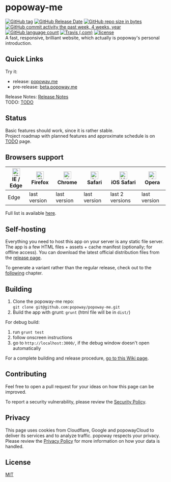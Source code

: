 # popoway-me

[![GitHub tag](https://img.shields.io/github/tag/popoway/popoway-me.svg)](https://github.com/popoway/popoway-me/tags)
[![GitHub Release Date](https://img.shields.io/github/release-date/popoway/popoway-me.svg)](https://github.com/popoway/popoway-me/releases)
[![GitHub repo size in bytes](https://img.shields.io/github/repo-size/popoway/popoway-me.svg)](https://github.com/popoway/popoway-me/releases)
[![GitHub commit activity the past week, 4 weeks, year](https://img.shields.io/github/commit-activity/w/popoway/popoway-me.svg)](https://github.com/popoway/popoway-me/commits)
[![GitHub language count](https://img.shields.io/github/languages/count/popoway/popoway-me.svg)](https://github.com/popoway/popoway-me/search?l=JavaScript&type=Code)
[![Travis (.com)](https://img.shields.io/travis/com/popoway/popoway-me.svg)](https://travis-ci.com/popoway/popoway-me/builds/)
[![license](https://img.shields.io/github/license/popoway/popoway-me.svg)](https://popoway.mit-license.org/)  
A fast, responsive, brilliant website, which actually is popoway's personal introduction.  

## Quick Links

Try it:
* release: [popoway.me](https://popoway.me)
* pre-release: [beta.popoway.me](https://beta.popoway.me)

Release Notes: [Release Notes](https://github.com/popoway/popoway-me/releases)  
TODO: [TODO](https://github.com/popoway/popoway-me/wiki/TODO)

## Status

Basic features should work, since it is rather stable.  
Project roadmap with planned features and approximate schedule is on [TODO](https://github.com/popoway/popoway-me/wiki/TODO) page.

## Browsers support

| [<img src="https://raw.githubusercontent.com/alrra/browser-logos/master/src/edge/edge_48x48.png" alt="IE / Edge" width="24px" height="24px" />](http://godban.github.io/browsers-support-badges/)</br>IE / Edge | [<img src="https://raw.githubusercontent.com/alrra/browser-logos/master/src/firefox/firefox_48x48.png" alt="Firefox" width="24px" height="24px" />](http://godban.github.io/browsers-support-badges/)</br>Firefox | [<img src="https://raw.githubusercontent.com/alrra/browser-logos/master/src/chrome/chrome_48x48.png" alt="Chrome" width="24px" height="24px" />](http://godban.github.io/browsers-support-badges/)</br>Chrome | [<img src="https://raw.githubusercontent.com/alrra/browser-logos/master/src/safari/safari_48x48.png" alt="Safari" width="24px" height="24px" />](http://godban.github.io/browsers-support-badges/)</br>Safari | [<img src="https://raw.githubusercontent.com/alrra/browser-logos/master/src/safari-ios/safari-ios_48x48.png" alt="iOS Safari" width="24px" height="24px" />](http://godban.github.io/browsers-support-badges/)</br>iOS Safari | [<img src="https://raw.githubusercontent.com/alrra/browser-logos/master/src/opera/opera_48x48.png" alt="Opera" width="24px" height="24px" />](http://godban.github.io/browsers-support-badges/)</br>Opera |
| --------- | --------- | --------- | --------- | --------- | --------- |
| Edge| last version| last version| last version| last 2 versions| last version

Full list is available [here](https://github.com/popoway/popoway-me/wiki/Supported-Platforms).

## Self-hosting
Everything you need to host this app on your server is any static file server. The app is a few HTML files + assets + cache manifest (optionally; for offline access). You can download the latest official distribution files from the [release page](https://github.com/popoway/popoway-me/releases).

To generate a variant rather than the regular release, check out to the [following](#Building) chapter.

## Building
1. Clone the popoway-me repo:  
`git clone git@github.com:popoway/popoway-me.git`
2. Build the app with grunt: `grunt` (html file will be in `dist/`)

For debug build:
1. run `grunt test`
2. follow onscreen instructions
3. go to `http://localhost:3000/`, if the debug window doesn't open automatically 

For a complete building and release procedure, [go to this Wiki page](https://github.com/popoway/popoway-me/wiki/Releasing).

## Contributing

Feel free to open a pull request for your ideas on how this page can be improved.

To report a security vulnerability, please review the [Security Policy](https://github.com/popoway/popoway-me/blob/master/SECURITY.md).

## Privacy

This page uses cookies from Cloudflare, Google and popowayCloud to deliver its services and to analyze traffic. popoway respects your privacy. Please review the [Privacy Policy](https://github.com/popoway/popoway-me/blob/master/PRIVACY.md) for more information on how your data is handled.

## License

[MIT](https://popoway.mit-license.org/)

